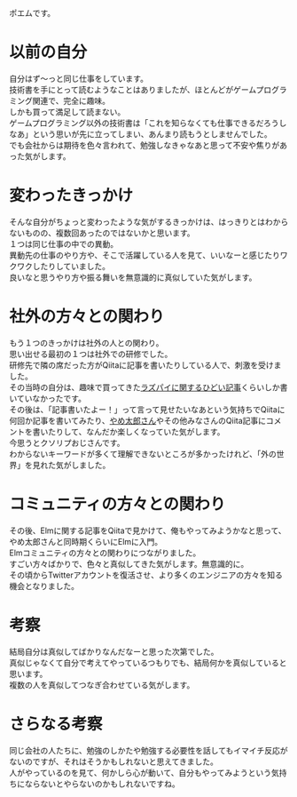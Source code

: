 ポエムです。

# 以前の自分
自分はず〜っと同じ仕事をしています。  
技術書を手にとって読むようなことはありましたが、ほとんどがゲームプログラミング関連で、完全に趣味。  
しかも買って満足して読まない。  
ゲームプログラミング以外の技術書は「これを知らなくても仕事できるだろうしなあ」という思いが先に立ってしまい、あんまり読もうとしませんでした。  
でも会社からは期待を色々言われて、勉強しなきゃなあと思って不安や焦りがあった気がします。  


# 変わったきっかけ
そんな自分がちょっと変わったような気がするきっかけは、はっきりとはわからないものの、複数回あったのではないかと思います。  
１つは同じ仕事の中での異動。  
異動先の仕事のやり方や、そこで活躍している人を見て、いいなーと感じたりワクワクしたりしていました。  
良いなと思うやり方や振る舞いを無意識的に真似していた気がします。  

# 社外の方々との関わり
もう１つのきっかけは社外の人との関わり。  
思い出せる最初の１つは社外での研修でした。  
研修先で隣の席だった方がQiitaに記事を書いたりしている人で、刺激を受けました。  
その当時の自分は、趣味で買ってきた[ラズパイに関するひどい記事](https://qiita.com/negiboudu/items/fa65446a505d3c8b9bd2)くらいしか書いていなかったです。  
その後は、「記事書いたよー！」って言って見せたいなあという気持ちでQiitaに何回か記事を書いてみたり、[やめ太郎さん](https://qiita.com/Yametaro)やその他みなさんのQiita記事にコメントを書いたりして、なんだか楽しくなっていた気がします。  
今思うとクソリプおじさんです。  
わからないキーワードが多くて理解できないところが多かったけれど、「外の世界」を見れた気がしました。  

# コミュニティの方々との関わり
その後、Elmに関する記事をQiitaで見かけて、俺もやってみようかなと思って、やめ太郎さんと同時期くらいにElmに入門。  
Elmコミュニティの方々との関わりにつながりました。  
すごい方々ばかりで、色々と真似してきた気がします。無意識的に。  
その頃からTwitterアカウントを復活させ、より多くのエンジニアの方々を知る機会となりました。  

# 考察
結局自分は真似してばかりなんだなーと思った次第でした。  
真似じゃなくて自分で考えてやっているつもりでも、結局何かを真似していると思います。  
複数の人を真似してつなぎ合わせている気がします。  

# さらなる考察
同じ会社の人たちに、勉強のしかたや勉強する必要性を話してもイマイチ反応がないのですが、それはそうかもしれないと思えてきました。  
人がやっているのを見て、何かしら心が動いて、自分もやってみようという気持ちにならないとやらないのかもしれないですね。  
